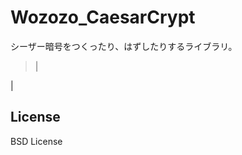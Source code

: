 Wozozo_CaesarCrypt
==================

シーザー暗号をつくったり、はずしたりするライブラリ。

  >|
  
  |

## License
BSD License